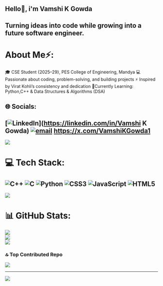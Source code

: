 ## Hello👋, i'm Vamshi K Gowda
## Turning ideas into code while growing into a future software engineer.
# About Me⚡:
🎓 CSE Student {2025–29}, PES College of Engineering, Mandya
💻 Passionate about coding, problem-solving, and building projects
⚡ Inspired by Virat Kohli’s consistency and dedication
🎯Currently Learning:
     Python,C++ & Data Structures & Algorithms (DSA)
     


## 🌐 Socials:
 [![LinkedIn](https://img.shields.io/badge/LinkedIn-%230077B5.svg?logo=linkedin&logoColor=white)](https://linkedin.com/in/Vamshi K Gowda)
 [![email](https://img.shields.io/badge/Email-D14836?logo=gmail&logoColor=white)](mailto:vamshimicromax@gmail.com) 
 https://x.com/VamshiKGowda1
---
[![](https://visitcount.itsvg.in/api?id=VamshiGowda18&icon=0&color=0)](https://visitcount.itsvg.in)

<!-- Proudly created with GPRM ( https://gprm.itsvg.in ) --> 
# 💻 Tech Stack:
![C++](https://img.shields.io/badge/c++-%2300599C.svg?style=flat&logo=c%2B%2B&logoColor=white) ![C](https://img.shields.io/badge/c-%2300599C.svg?style=flat&logo=c&logoColor=white) ![Python](https://img.shields.io/badge/python-3670A0?style=flat&logo=python&logoColor=ffdd54) ![CSS3](https://img.shields.io/badge/css3-%231572B6.svg?style=flat&logo=css3&logoColor=white) ![JavaScript](https://img.shields.io/badge/javascript-%23323330.svg?style=flat&logo=javascript&logoColor=%23F7DF1E) ![HTML5](https://img.shields.io/badge/html5-%23E34F26.svg?style=flat&logo=html5&logoColor=white)
---
[![](https://visitcount.itsvg.in/api?id=VamshiGowda18&icon=0&color=0)](https://visitcount.itsvg.in)

<!-- Proudly created with GPRM ( https://gprm.itsvg.in ) -->
# 📊 GitHub Stats:
![](https://github-readme-stats.vercel.app/api?username=VamshiGowda18&theme=dark&hide_border=false&include_all_commits=true&count_private=true)<br/>
![](https://nirzak-streak-stats.vercel.app/?user=VamshiGowda18&theme=dark&hide_border=false)<br/>
![](https://github-readme-stats.vercel.app/api/top-langs/?username=VamshiGowda18&theme=dark&hide_border=false&include_all_commits=true&count_private=true&layout=compact)

### 🔝 Top Contributed Repo
![](https://github-contributor-stats.vercel.app/api?username=VamshiGowda18&limit=5&theme=dark&combine_all_yearly_contributions=true)

---
[![](https://visitcount.itsvg.in/api?id=VamshiGowda18&icon=0&color=0)](https://visitcount.itsvg.in)

<!-- Proudly created with GPRM ( https://gprm.itsvg.in ) -->
